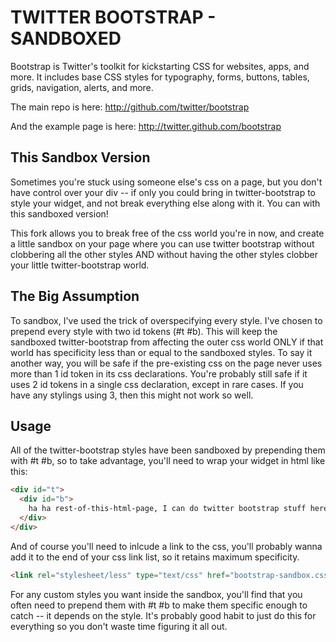 TWITTER BOOTSTRAP - SANDBOXED
=============================

Bootstrap is Twitter's toolkit for kickstarting CSS for websites, apps, and more. It includes base CSS styles for typography, forms, buttons, tables, grids, navigation, alerts, and more.

The main repo is here: http://github.com/twitter/bootstrap

And the example page is here: http://twitter.github.com/bootstrap


This Sandbox Version
--------------------

Sometimes you're stuck using someone else's css on a page, but you don't have control over your div -- if only you could bring in twitter-bootstrap to style your widget, and not break everything else along with it.  You can with this sandboxed version!

This fork allows you to break free of the css world you're in now, and create a little sandbox on your page where you can use twitter bootstrap without clobbering all the other styles AND without having the other styles clobber your little twitter-bootstrap world.


The Big Assumption
------------------

To sandbox, I've used the trick of overspecifying every style.  I've chosen to prepend every style with two id tokens (#t #b).  This will keep the sandboxed twitter-bootstrap from affecting the outer css world ONLY if that world has specificity less than or equal to the sandboxed styles.  To say it another way, you will be safe if the pre-existing css on the page never uses more than 1 id token in its css declarations.  You're probably still safe if it uses 2 id tokens in a single css declaration, except in rare cases.  If you have any stylings using 3, then this might not work so well.

Usage
-----
All of the twitter-bootstrap styles have been sandboxed by prepending them with #t #b, so to take advantage, you'll need to wrap your widget in html like this:

```html
<div id="t">
  <div id="b">
    ha ha rest-of-this-html-page, I can do twitter bootstrap stuff here and you can't
  </div>
</div>
```

And of course you'll need to inlcude a link to the css, you'll probably wanna add it to the end of your css link list, so it retains maximum specificity.

``` html
<link rel="stylesheet/less" type="text/css" href="bootstrap-sandbox.css" />
```

For any custom styles you want inside the sandbox, you'll find that you often need to prepend them with #t #b to make them specific enough to catch -- it depends on the style.  It's probably good habit to just do this for everything so you don't waste time figuring it all out.


